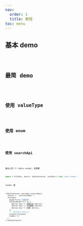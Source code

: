 ```yaml
---
nav:
  order: 1
  title: 教程
toc: menu
---
```


## 基本 demo

<code src='./demo/basic.jsx' />

## 最简 demo

<code src='./demo/simplest.jsx' />

## 使用 valueType

<code src='./demo/valueType.jsx' />

## 使用 enum

<code src='./demo/enum.jsx' />

## 使用 searchApi

<code src='./demo/searchApi.jsx' />

基本上写一个 table-render，你需要

```js
import { ProTable, Search, TableContainer, useTable } from 'table-render';
```

render 里

```js
<TableContainer searchApi={searchApi}>
  <Search {...searchSchema} />
  <ProTable
    headerTitle="高级表单"
    toolbarRender={() => [
      <Button key="1">查看日志</Button>,
      <Button key="2">导出数据</Button>,
      <Button key="3">创建</Button>,
    ]}
    // 下面全是antd的props
    columns={columns}
    rowKey="id"
  />
</TableContainer>
```
